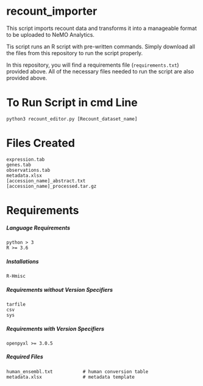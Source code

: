 # recount_importer

This script imports recount data and transforms it into a manageable format to be uploaded to NeMO Analytics.

Tis script runs an R script with pre-written commands. Simply download all the files from this repository to run the script properly.

In this repository, you will find a requirements file (```requirements.txt```) provided above. All of the necessary files needed to run the script are also provided above.

# To Run Script in cmd Line

```python3 recount_editor.py [Recount_dataset_name]```

# Files Created
```
expression.tab
genes.tab
observations.tab
metadata.xlsx
[accession_name]_abstract.txt
[accession_name]_processed.tar.gz
```

# Requirements

##### Language Requirements
```
python > 3
R >= 3.6
```

##### Installations
```
R-Hmisc
```

##### Requirements without Version Specifiers
```
tarfile
csv
sys
```

##### Requirements with Version Specifiers
```
openpyxl >= 3.0.5
```

##### Required Files
```
human_ensembl.txt           # human conversion table
metadata.xlsx               # metadata template
```
